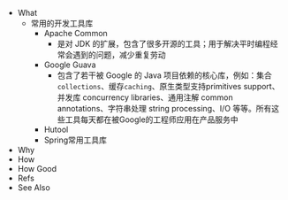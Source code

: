- What
	- 常用的开发工具库
		- Apache Common
			- 是对 JDK 的扩展，包含了很多开源的工具；用于解决平时编程经常会遇到的问题，减少重复劳动
		- Google Guava
			- 包含了若干被 Google 的 Java 项目依赖的核心库，例如：集合`collections`、缓存`caching`、原生类型支持primitives support、并发库 concurrency libraries、通用注解 common annotations、字符串处理 string processing、I/O 等等。所有这些工具每天都在被Google的工程师应用在产品服务中
		- Hutool
		- Spring常用工具库
- Why
- How
- How Good
- Refs
- See Also